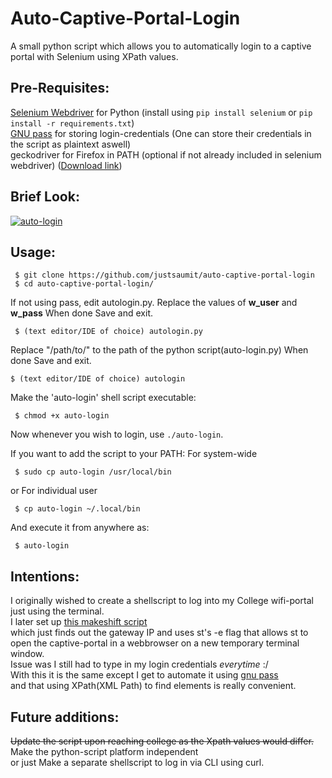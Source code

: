 # Auto-Captive-Portal-Login
A small python script which allows you to automatically login to a captive portal with Selenium using XPath values.


## Pre-Requisites:
[Selenium Webdriver](https://www.selenium.dev/documentation/webdriver/) for Python (install using `pip install selenium` or `pip install -r requirements.txt`)  
[GNU pass](https://www.passwordstore.org/) for storing login-credentials (One can store their credentials in the script as plaintext aswell)  
geckodriver for Firefox in PATH (optional if not already included in selenium webdriver)
([Download link](https://github.com/mozilla/geckodriver/releases)) 

## Brief Look:
[![auto-login](https://draconyan.xyz/media/al/auto-login.gif)](https://draconyan.xyz/media/al/auto-login.mp4)

## Usage:
```
 $ git clone https://github.com/justsaumit/auto-captive-portal-login
 $ cd auto-captive-portal-login/
```
If not using pass, edit autologin.py.
Replace the values of **w_user** and **w_pass**
When done Save and exit.
```
 $ (text editor/IDE of choice) autologin.py
```

Replace "/path/to/" to the path of the python script(auto-login.py) 
When done Save and exit.
```
$ (text editor/IDE of choice) autologin
```

Make the 'auto-login' shell script executable:
```
 $ chmod +x auto-login
```
Now whenever you wish to login, use `./auto-login`.  

If you want to add the script to your PATH:
For system-wide
```
 $ sudo cp auto-login /usr/local/bin
```
or
For individual user
```
 $ cp auto-login ~/.local/bin
```
And execute it from anywhere as:
```
 $ auto-login
```

## Intentions:
I originally wished to create a shellscript to log into my College wifi-portal just using the terminal.  
I later set up [this makeshift script](https://github.com/justsaumit/.dotfiles/blob/main/.scripts/wifi-captive-login)  
which just finds out the gateway IP and uses st's -e flag that allows st to open the captive-portal in a webbrowser on a new temporary terminal window.  
Issue was I still had to type in my login credentials _everytime_ :/  
With this it is the same except I get to automate it using [gnu pass](https://www.passwordstore.org/)  
and that using XPath(XML Path) to find elements is really convenient.

## Future additions:
~~Update the script upon reaching college as the Xpath values would differ.~~
Make the python-script platform independent  
or just Make a separate shellscript to log in via CLI using curl.
